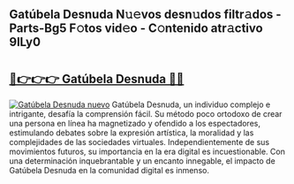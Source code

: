 ## Gatúbela Desnuda N𝚞𝚎vos desn𝚞dos filtr𝚊dos - Parts-Bg5 F𝚘tos vid𝚎o - C𝚘ntenido atr𝚊ctivo 9lLy0

# <h2><a href="http://mb0s6ou.tromn.icu/?c=Gat%c3%babela+Desnuda">🔗👉👉👉 Gatúbela Desnuda 🔗🔗</a></h2>

[![Gatúbela Desnuda nuevo](https://i.imgur.com/pEAQMta.gif)](http://mb0s6ou.tromn.icu/?c=Gat%c3%babela+Desnuda)
Gatúbela Desnuda, un individuo complejo e intrigante, desafía la comprensión fácil. Su método poco ortodoxo de crear una persona en línea ha magnetizado y ofendido a los espectadores, estimulando debates sobre la expresión artística, la moralidad y las complejidades de las sociedades virtuales. Independientemente de sus movimientos futuros, su importancia en la era digital es incuestionable. Con una determinación inquebrantable y un encanto innegable, el impacto de Gatúbela Desnuda en la comunidad digital es inmenso.
